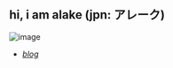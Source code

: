 ## hi, i am alake (jpn: アレーク)
![image](https://github.com/user-attachments/assets/a7645c77-4958-44c1-8494-b4a8d95a9b86)

- [*blog*](https://g4titan.bearblog.dev)
